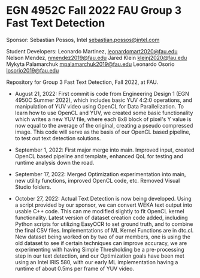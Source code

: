 # EGN 4952C Fall 2022 FAU Group 3 Fast Text Detection

Sponsor: Sebastian Possos, Intel
sebastian.possos@intel.com

Student Developers:
Leonardo Martinez,	leonardomart2020@fau.edu
Nelson Mendez,		nmendez2019@fau.edu
Jared Klein 		kleinj2020@fau.edu
Mykyta Palamarchuk 	mpalamarchuk2019@fau.edu
Leonardo Osorio 	losorio2019@fau.edu
 
Repository for Group 3 Fast Text Detection, Fall 2022, at FAU.

- August 21, 2022: First commit is code from Engineering Design 1 (EGN 4950C Summer 2022), which includes basic YUV 4:2:0 operations,
and manipulation of YUV video using OpenCL for Data Parallelization. To learn how to use OpenCL and YUV, we created some basic functionality
which writes a new YUV file, where each 8x8 block of pixel's Y value is now equal to the average of the original, creating a pseudo
compressed image. This code will serve as the basis of our OpenCL based pipeline, to test out text detection solutions.

- September 1, 2022: First major merge into main. Improved input, created OpenCL based pipeline and template, enhanced QoL for testing and runtime
analysis down the road.

- September 17, 2022: Merged Optimization experimentation into main, new utility functions, improved OpenCL code, etc. Removed Visual Studio folders.

- October 27, 2022: Actual Text Detection is now being developed. Using a script provided by our sponsor, we can convert WEKA text output into usable C++ code. This can me modified slightly to fit OpenCL kernel functionality. Latest version of dataset creation code added, including Python scripts for utilizing EasyOCR to set ground truth, and to combine the final CSV files. Implementations of ML Kernel Functions are in dtc.cl. New dataset being worked on by two of our members, one is using the old dataset to see if certain techniques can improve accuracy, we are experimenting with having Simple Thresholding be a pre-processing step in our text detection, and our Optimization goals have been met using an Intel IRIS 580, with our early ML implementation having a runtime of about 0.5ms per frame of YUV video.